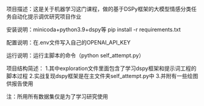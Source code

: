项目描述：这是关于机器学习这门课程，做的基于DSPy框架的大模型情感分类任务自动化提示调优研究项目作业

安装说明：minicoda+python3.9+dspy等
pip install -r requirements.txt

配置说明：在.env文件写入自己的OPENAI_API_KEY

运行说明：运行主脚本的命令（python self_attempt.py）

项目结构简述：
1.其中exploration文件里面包含了学习dspy框架和提示词工程的脚本过程
2.实战复现dspy框架是在主文件夹self_attempt.py中
3.并附有一些绘图供报告使用

注：所用所有数据集仅是为了学习研究使用
